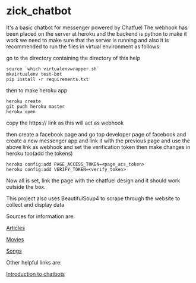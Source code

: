 # zick_chatbot
It's a basic chatbot for messenger powered by Chatfuel
The webhook has been placed on the server at heroku and the backend is python
to make it work we need to make sure that the server is running and also it is recommended to 
run the files in virtual environment as follows:

go to the directory containing the directory of this help

~~~
source `which virtualenvwrapper.sh`
mkvirtualenv test-bot
pip install -r requirements.txt
~~~

then to make heroku app

~~~
heroku create
git pudh heroku master
heroku open
~~~
copy the https:// link as this will act as webhook

then create a facebook page and go top developer page of facebook and create a new messenger
app and link it with the previous page and use the above link as webhook and set the verification token
then make changes in heroku too(add the tokens)
~~~
heroku config:add PAGE_ACCESS_TOKEN=<page_acs_token>
heroku config:add VERIFY_TOKEN=<verify_token>
~~~
Now all is set, link the page with the chatfuel design and it should work outside the box.

This project also uses BeautifulSoup4 to scrape through the website to collect and display data

Sources for information are:

[Articles](https://www.theguardian.com/)

[Movies](http://www.imdb.com/)

[Songs](http://www.billboard.com/)

Other helpful links are:

[Introduction to chatbots](https://blog.hartleybrody.com/fb-messenger-bot/)
